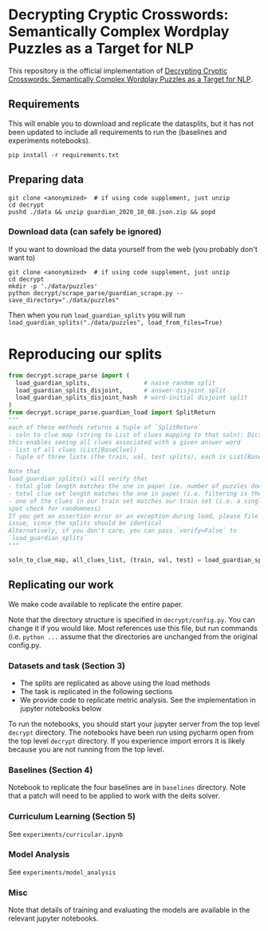 [comment]: <> (adapted from https://github.com/paperswithcode/releasing-research-code)

# Decrypting Cryptic Crosswords: Semantically Complex Wordplay Puzzles as a Target for NLP

This repository is the official implementation of 
[Decrypting Cryptic Crosswords: Semantically Complex Wordplay 
Puzzles as a Target for NLP](https://arxiv.org/abs/2104.08620). 

[comment]: <> (>📋  todo Optional: include a graphic explaining your approach/main result, bibtex entry, link to demos, blog posts and tutorials)

## Requirements

This will enable you to download and replicate the datasplits, but it has not been updated
to include all requirements to run the (baselines and experiments notebooks).
```setup
pip install -r requirements.txt
```

## Preparing data
```setup
git clone <anonymized>  # if using code supplement, just unzip
cd decrypt
pushd ./data && unzip guardian_2020_10_08.json.zip && popd
```

### Download data (can safely be ignored)
If you want to download the data yourself from the web (you probably don't want to)
```setup
git clone <anonymized>  # if using code supplement, just unzip
cd decrypt
mkdir -p './data/puzzles'
python decrypt/scrape_parse/guardian_scrape.py --save_directory="./data/puzzles"
```
Then when you run `load_guardian_splits` you will run `load_guardian_splits("./data/puzzles", load_from_files=True)`


# Reproducing our splits
```python
from decrypt.scrape_parse import (
  load_guardian_splits,               # naive random split
  load_guardian_splits_disjoint,      # answer-disjoint split
  load_guardian_splits_disjoint_hash  # word-initial disjoint split
)
from decrypt.scrape_parse.guardian_load import SplitReturn
"""
each of these methods returns a tuple of `SplitReturn`
- soln to clue map (string to List of clues mapping to that soln): Dict[str, List[BaseClue]
this enables seeing all clues associated with a given answer word
- list of all clues (List[BaseClue])
- Tuple of three lists (the train, val, test splits), each is List[BaseClue]

Note that
load_guardian_splits() will verify that
- total glob length matches the one in paper (ie. number of puzzles downloaded matches)
- total clue set length matches the one in paper (i.e. filtering is the same)
- one of the clues in our train set matches our train set (i.e. a single clue
spot check for randomness)
If you get an assertion error or an exception during load, please file an
issue, since the splits should be identical
Alternatively, if you don't care, you can pass `verify=False` to
`load_guardian_splits`
"""

soln_to_clue_map, all_clues_list, (train, val, test) = load_guardian_splits("./data/")
```

## Replicating our work
We make code available to replicate the entire paper. 

Note that the directory structure is specified in `decrypt/config.py`. You can change it if you would like.
Most references use this file, but run commands (i.e. `python ...` assume that the directories are unchanged
from the original config.py.

### Datasets and task (Section 3)
- The splits are replicated as above using the load methods
- The task is replicated in the following sections
- We provide code to replicate metric analysis. See the implementation in jupyter notebooks below

To run the notebooks, you should start your jupyter server from the top level `decrypt` directory.
The notebooks have been run using pycharm open from the top level `decrypt` directory.
If you experience import errors it is likely because you are not running from the top level.

### Baselines (Section 4)
Notebook to replicate the four baselines are in `baselines` directory.
Note that a patch will need to be applied to work with the deits solver.


### Curriculum Learning (Section 5) 
See `experiments/curricular.ipynb`

### Model Analysis
See `experiments/model_analysis`


### Misc
Note that details of training and evaluating the models are available in the relevant jupyter
notebooks.

[comment]: <> ([comment]: <> TODO  &#40;## Pre-trained Models&#41;)

[comment]: <> (You can download pretrained models here:)

[comment]: <> (- [My awesome model]&#40;https://drive.google.com/mymodel.pth&#41; trained on ImageNet using parameters x,y,z. )

[comment]: <> (>📋  Give a link to where/how the pretrained models can be downloaded and how they were trained &#40;if applicable&#41;.  Alternatively you can have an additional column in your results table with a link to the models.)

[comment]: <> (## Results)

[comment]: <> (Our model achieves the following performance on :)

[comment]: <> (### [Image Classification on ImageNet]&#40;https://paperswithcode.com/sota/image-classification-on-imagenet&#41;)

[comment]: <> (| Model name         | Top 1 Accuracy  | Top 5 Accuracy |)

[comment]: <> (| ------------------ |---------------- | -------------- |)

[comment]: <> (| My awesome model   |     85%         |      95%       |)

[comment]: <> (>📋  Include a table of results from your paper, and link back to the leaderboard for clarity and context. If your main result is a figure, include that figure and link to the command or notebook to reproduce it. )


[comment]: <> (## Contributing)

[comment]: <> (>📋  Pick a licence and describe how to contribute to your code repository. )


